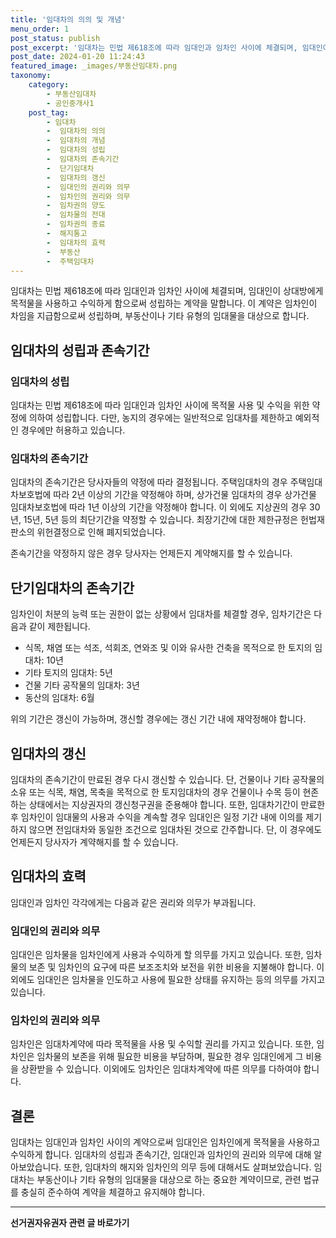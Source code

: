 ```yaml
---
title: '임대차의 의의 및 개념'
menu_order: 1
post_status: publish
post_excerpt: '임대차는 민법 제618조에 따라 임대인과 임차인 사이에 체결되며, 임대인이 상대방에게 목적물을 사용하고 수익하게 함으로써 성립하는 계약을 말합니다. 이 계약은 임차인이 차임을 지급함으로써 성립하며, 부동산이나 기타 유형의 임대물을 대상으로 합니다.'
post_date: 2024-01-20 11:24:43
featured_image: _images/부동산임대차.png
taxonomy:
    category:
        - 부동산임대차
        - 공인중개사1
    post_tag:
        - 임대차
        -  임대차의 의의
        -  임대차의 개념
        -  임대차의 성립
        -  임대차의 존속기간
        -  단기임대차
        -  임대차의 갱신
        -  임대인의 권리와 의무
        -  임차인의 권리와 의무
        -  임차권의 양도
        -  임차물의 전대
        -  임차권의 종료
        -  해지통고
        -  임대차의 효력
        -  부동산
        -  주택임대차
---
```



임대차는 민법 제618조에 따라 임대인과 임차인 사이에 체결되며, 임대인이 상대방에게 목적물을 사용하고 수익하게 함으로써 성립하는 계약을 말합니다. 이 계약은 임차인이 차임을 지급함으로써 성립하며, 부동산이나 기타 유형의 임대물을 대상으로 합니다.

## 임대차의 성립과 존속기간

### 임대차의 성립

임대차는 민법 제618조에 따라 임대인과 임차인 사이에 목적물 사용 및 수익을 위한 약정에 의하여 성립합니다. 다만, 농지의 경우에는 일반적으로 임대차를 제한하고 예외적인 경우에만 허용하고 있습니다.

### 임대차의 존속기간

임대차의 존속기간은 당사자들의 약정에 따라 결정됩니다. 주택임대차의 경우 주택임대차보호법에 따라 2년 이상의 기간을 약정해야 하며, 상가건물 임대차의 경우 상가건물 임대차보호법에 따라 1년 이상의 기간을 약정해야 합니다. 이 외에도 지상권의 경우 30년, 15년, 5년 등의 최단기간을 약정할 수 있습니다. 최장기간에 대한 제한규정은 헌법재판소의 위헌결정으로 인해 폐지되었습니다.

존속기간을 약정하지 않은 경우 당사자는 언제든지 계약해지를 할 수 있습니다.

## 단기임대차의 존속기간

임차인이 처분의 능력 또는 권한이 없는 상황에서 임대차를 체결할 경우, 임차기간은 다음과 같이 제한됩니다.

- 식목, 채염 또는 석조, 석회조, 연와조 및 이와 유사한 건축을 목적으로 한 토지의 임대차: 10년
- 기타 토지의 임대차: 5년
- 건물 기타 공작물의 임대차: 3년
- 동산의 임대차: 6월

위의 기간은 갱신이 가능하며, 갱신할 경우에는 갱신 기간 내에 재약정해야 합니다.

## 임대차의 갱신

임대차의 존속기간이 만료된 경우 다시 갱신할 수 있습니다. 단, 건물이나 기타 공작물의 소유 또는 식목, 채염, 목축을 목적으로 한 토지임대차의 경우 건물이나 수목 등이 현존하는 상태에서는 지상권자의 갱신청구권을 준용해야 합니다. 또한, 임대차기간이 만료한 후 임차인이 임대물의 사용과 수익을 계속할 경우 임대인은 일정 기간 내에 이의를 제기하지 않으면 전임대차와 동일한 조건으로 임대차된 것으로 간주합니다. 단, 이 경우에도 언제든지 당사자가 계약해지를 할 수 있습니다.

## 임대차의 효력

임대인과 임차인 각각에게는 다음과 같은 권리와 의무가 부과됩니다.

### 임대인의 권리와 의무

임대인은 임차물을 임차인에게 사용과 수익하게 할 의무를 가지고 있습니다. 또한, 임차물의 보존 및 임차인의 요구에 따른 보조조치와 보전을 위한 비용을 지불해야 합니다. 이외에도 임대인은 임차물을 인도하고 사용에 필요한 상태를 유지하는 등의 의무를 가지고 있습니다.

### 임차인의 권리와 의무

임차인은 임대차계약에 따라 목적물을 사용 및 수익할 권리를 가지고 있습니다. 또한, 임차인은 임차물의 보존을 위해 필요한 비용을 부담하며, 필요한 경우 임대인에게 그 비용을 상환받을 수 있습니다. 이외에도 임차인은 임대차계약에 따른 의무를 다하여야 합니다.

## 결론


임대차는 임대인과 임차인 사이의 계약으로써 임대인은 임차인에게 목적물을 사용하고 수익하게 합니다. 임대차의 성립과 존속기간, 임대인과 임차인의 권리와 의무에 대해 알아보았습니다. 또한, 임대차의 해지와 임차인의 의무 등에 대해서도 살펴보았습니다. 임대차는 부동산이나 기타 유형의 임대물을 대상으로 하는 중요한 계약이므로, 관련 법규를 충실히 준수하여 계약을 체결하고 유지해야 합니다.
<!-- wp:separator -->
<hr class="wp-block-separator has-alpha-channel-opacity"/>
<!-- /wp:separator -->

<!-- wp:group {"backgroundColor":"base","layout":{"type":"constrained"}} -->
<div class="wp-block-group has-base-background-color has-background"><!-- wp:paragraph {"align":"center","fontSize":"medium"} -->
<p class="has-text-align-center has-large-font-size"><strong>선거권자유권자 관련 글 바로가기</strong></p>
<!-- /wp:paragraph -->


<!-- wp:latest-posts
{"categories":[{"id":7202,"count":19,"description":"","link":"https://uknowlaw.com/category/%ec%84%a0%ea%b1%b0%ea%b6%8c%ec%9e%90%ec%9c%a0%ea%b6%8c%ec%9e%90/","name":"선거권자유권자","slug":"선거권자유권자","taxonomy":"category","parent":0,"meta":[],"_links":{"self":[{"href":"https://uknowlaw.com/wp-json/wp/v2/categories/7202"}],"collection":[{"href":"https://uknowlaw.com/wp-json/wp/v2/categories"}],"about":[{"href":"https://uknowlaw.com/wp-json/wp/v2/taxonomies/category"}],"wp:post_type":[{"href":"https://uknowlaw.com/wp-json/wp/v2/posts?categories=7202"}],"curies":[{"name":"wp","href":"https://api.w.org/{rel}","templated":true}]}}],"postsToShow":100,"excerptLength":28,"postLayout":"grid","columns":2,"featuredImageAlign":"left","featuredImageSizeSlug":"large","fontSize":"small"} /--></div>
<!-- /wp:group -->
